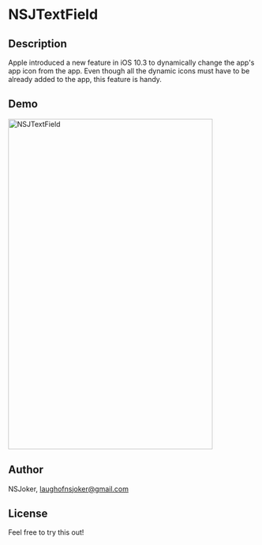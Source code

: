 # NSJTextField
## Description

Apple introduced a new feature in iOS 10.3 to dynamically change the app's app icon from the app. Even though all the dynamic icons must have to be already added to the app, this feature is handy.

## Demo
<img src ="https://github.com/NSJoker/DynamicAppIcon/blob/master/DAI.gif" width = "414" height="670" alt="NSJTextField"/>

## Author

NSJoker, laughofnsjoker@gmail.com

## License

Feel free to try this out!
